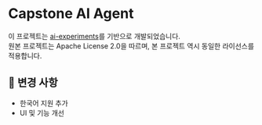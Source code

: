 # Capstone AI Agent

이 프로젝트는 [ai-experiments](https://github.com/vivekpathania/ai-experiments)를 기반으로 개발되었습니다.  
원본 프로젝트는 Apache License 2.0을 따르며, 본 프로젝트 역시 동일한 라이선스를 적용합니다.

## 📌 변경 사항
- 한국어 지원 추가
- UI 및 기능 개선
